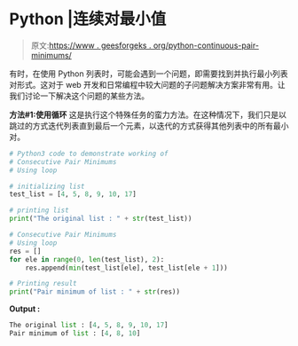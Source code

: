 # Python |连续对最小值

> 原文:[https://www . geesforgeks . org/python-continuous-pair-minimums/](https://www.geeksforgeeks.org/python-consecutive-pair-minimums/)

有时，在使用 Python 列表时，可能会遇到一个问题，即需要找到并执行最小列表对形式。这对于 web 开发和日常编程中较大问题的子问题解决方案非常有用。让我们讨论一下解决这个问题的某些方法。

**方法#1:使用循环**
这是执行这个特殊任务的蛮力方法。在这种情况下，我们只是以跳过的方式迭代列表直到最后一个元素，以迭代的方式获得其他列表中的所有最小对。

```py
# Python3 code to demonstrate working of
# Consecutive Pair Minimums
# Using loop

# initializing list
test_list = [4, 5, 8, 9, 10, 17]

# printing list
print("The original list : " + str(test_list))

# Consecutive Pair Minimums
# Using loop
res = []
for ele in range(0, len(test_list), 2):
    res.append(min(test_list[ele], test_list[ele + 1]))

# Printing result
print("Pair minimum of list : " + str(res))
```

**Output :**

```py
The original list : [4, 5, 8, 9, 10, 17]
Pair minimum of list : [4, 8, 10]

```